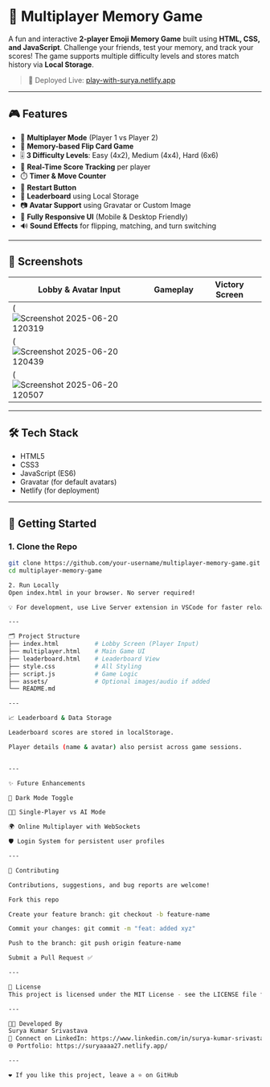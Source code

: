 # 🧠 Multiplayer Memory Game

A fun and interactive **2-player Emoji Memory Game** built using **HTML, CSS, and JavaScript**. Challenge your friends, test your memory, and track your scores! The game supports multiple difficulty levels and stores match history via **Local Storage**.

> 🚀 Deployed Live: [play-with-surya.netlify.app](https://play-with-surya.netlify.app/)

---

## 🎮 Features

- 👥 **Multiplayer Mode** (Player 1 vs Player 2)
- 🧠 **Memory-based Flip Card Game**
- 🎚️ **3 Difficulty Levels**: Easy (4x2), Medium (4x4), Hard (6x6)
- 🎯 **Real-Time Score Tracking** per player
- ⏱️ **Timer & Move Counter**
- 🔄 **Restart Button**
- 🥇 **Leaderboard** using Local Storage
- 📷 **Avatar Support** using Gravatar or Custom Image
- 📱 **Fully Responsive UI** (Mobile & Desktop Friendly)
- 🔊 **Sound Effects** for flipping, matching, and turn switching

---

## 🧩 Screenshots

| Lobby & Avatar Input | Gameplay | Victory Screen |
|----------------------|----------|----------------|
|(![Screenshot 2025-06-20 120319](https://github.com/user-attachments/assets/b4b7c1f7-1dab-4b42-b353-336d2ad3caaf)
|(![Screenshot 2025-06-20 120439](https://github.com/user-attachments/assets/7e7a3921-9cad-4923-a60e-68e702d446d5)
|(![Screenshot 2025-06-20 120507](https://github.com/user-attachments/assets/764d3319-2b88-4c76-a4ae-2f3ea1b9ba42)


---

## 🛠️ Tech Stack

- HTML5
- CSS3
- JavaScript (ES6)
- Gravatar (for default avatars)
- Netlify (for deployment)

---

## 🚀 Getting Started

### 1. Clone the Repo
```bash
git clone https://github.com/your-username/multiplayer-memory-game.git
cd multiplayer-memory-game

2. Run Locally
Open index.html in your browser. No server required!

💡 For development, use Live Server extension in VSCode for faster reloads.

---

🗂️ Project Structure
├── index.html          # Lobby Screen (Player Input)
├── multiplayer.html    # Main Game UI
├── leaderboard.html    # Leaderboard View
├── style.css           # All Styling
├── script.js           # Game Logic
├── assets/             # Optional images/audio if added
└── README.md

---

📈 Leaderboard & Data Storage

Leaderboard scores are stored in localStorage.

Player details (name & avatar) also persist across game sessions.


---

✨ Future Enhancements

🎨 Dark Mode Toggle

🧑‍🎓 Single-Player vs AI Mode

🌍 Online Multiplayer with WebSockets

🛡️ Login System for persistent user profiles

---

🙌 Contributing

Contributions, suggestions, and bug reports are welcome!

Fork this repo

Create your feature branch: git checkout -b feature-name

Commit your changes: git commit -m "feat: added xyz"

Push to the branch: git push origin feature-name

Submit a Pull Request ✅

---

📄 License
This project is licensed under the MIT License - see the LICENSE file for details.

---

👨‍💻 Developed By
Surya Kumar Srivastava
📧 Connect on LinkedIn: https://www.linkedin.com/in/surya-kumar-srivastava-4747002b7
🌐 Portfolio: https://suryaaaa27.netlify.app/

---

❤️ If you like this project, leave a ⭐ on GitHub



